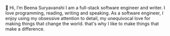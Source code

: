 👋 Hi, I’m Beena Suryavanshi
I am a full-stack software engineer and writer. I love programming, reading, writing and speaking.
As a software engineer, I enjoy using my obsessive attention to detail, my unequivocal love for making things that change the world.
that's why I like to make things that make a difference.
